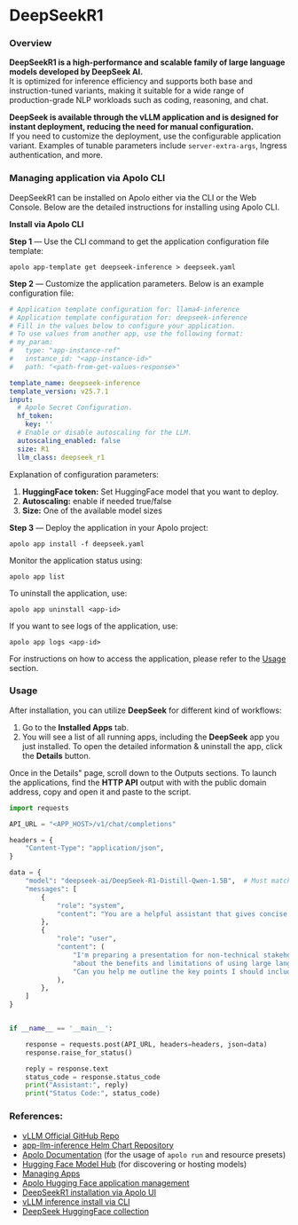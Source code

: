 # DeepSeekR1

### Overview <a href="#overview" id="overview"></a>

**DeepSeekR1 is a high-performance and scalable family of large language models developed by DeepSeek AI.**\
It is optimized for inference efficiency and supports both base and instruction-tuned variants, making it suitable for a wide range of production-grade NLP workloads such as coding, reasoning, and chat.

**DeepSeek is available through the vLLM application and is designed for instant deployment, reducing the need for manual configuration.**\
If you need to customize the deployment, use the configurable application variant. Examples of tunable parameters include `server-extra-args`, Ingress authentication, and more.

### Managing application via Apolo CLI <a href="#managing-application-via-apolo-cli" id="managing-application-via-apolo-cli"></a>

DeepSeekR1 can be installed on Apolo either via the CLI or the Web Console. Below are the detailed instructions for installing using Apolo CLI.

**Install via Apolo CLI**

**Step 1** — Use the CLI command to get the application configuration file template:

```
apolo app-template get deepseek-inference > deepseek.yaml
```

**Step 2** — Customize the application parameters. Below is an example configuration file:

```yaml
# Application template configuration for: llama4-inference
# Application template configuration for: deepseek-inference
# Fill in the values below to configure your application.
# To use values from another app, use the following format:
# my_param:
#   type: "app-instance-ref"
#   instance_id: "<app-instance-id>"
#   path: "<path-from-get-values-response>"

template_name: deepseek-inference
template_version: v25.7.1
input:
  # Apolo Secret Configuration.
  hf_token:
    key: ''
  # Enable or disable autoscaling for the LLM.
  autoscaling_enabled: false
  size: R1
  llm_class: deepseek_r1


```

Explanation of configuration parameters:

1. **HuggingFace token:** Set HuggingFace model that you want to deploy.
2. **Autoscaling:** enable if needed true/false
3. **Size:** One of the available model sizes

**Step 3** — Deploy the application in your Apolo project:

```
apolo app install -f deepseek.yaml
```

Monitor the application status using:

```
apolo app list
```

To uninstall the application, use:

```
apolo app uninstall <app-id>
```

If you want to see logs of the application, use:

```
apolo app logs <app-id>
```

For instructions on how to access the application, please refer to the [Usage](deepseekr1.md#usage) section.

### Usage

After installation, you can utilize **DeepSeek** for different kind of workflows:

1. Go to the **Installed Apps** tab.
2. You will see a list of all running apps, including the **DeepSeek** app you just installed. To open the detailed information & uninstall the app, click the **Details** button.

Once in the Details" page, scroll down to the Outputs sections. To launch the applications, find the **HTTP API** output with with the public domain address, copy and open it and paste to the script.

```python
import requests

API_URL = "<APP_HOST>/v1/chat/completions"

headers = {
    "Content-Type": "application/json",
}

data = {
    "model": "deepseek-ai/DeepSeek-R1-Distill-Qwen-1.5B",  # Must match the model name loaded by vLLM
    "messages": [
        {
            "role": "system",
            "content": "You are a helpful assistant that gives concise and clear answers.",
        },
        {
            "role": "user",
            "content": (
                "I'm preparing a presentation for non-technical stakeholders "
                "about the benefits and limitations of using large language models in our customer support workflows. "
                "Can you help me outline the key points I should include, with clear, jargon-free explanations and practical examples?"
            ),
        },
    ]
}


if __name__ == '__main__':

    response = requests.post(API_URL, headers=headers, json=data)
    response.raise_for_status()

    reply = response.text
    status_code = response.status_code
    print("Assistant:", reply)
    print("Status Code:", status_code)
```

### References:

* [vLLM Official GitHub Repo](https://github.com/vllm-project/vllm)
* [app-llm-inference Helm Chart Repository](https://github.com/neuro-inc/app-llm-inference)
* [Apolo Documentation](https://docs.apolo.us/apolo-cli/commands/shortcuts#usage-16) (for the usage of `apolo run` and resource presets)
* [Hugging Face Model Hub](https://huggingface.co/) (for discovering or hosting models)
* [Managing Apps](../managing-apps.md)
* [Apolo Hugging Face application management](../../../../apolo-console/apps/installable-apps/available-apps/hugging-face.md)
* [DeepSeekR1 installation via Apolo UI](../../../../apolo-console/apps/installable-apps/available-apps/deepseekr1.md)
* [vLLM inference install via CLI](vllm-inference.md)
* [DeepSeek HuggingFace collection](https://huggingface.co/deepseek-ai/DeepSeek-R1)


